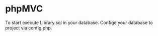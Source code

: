 # phpMVC
To start execute Library.sql in your database.
Confige your database to project via config.php.
